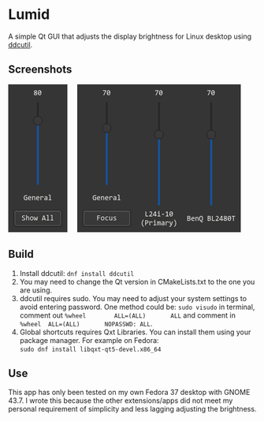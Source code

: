 # Lumid
A simple Qt GUI that adjusts the display brightness for Linux desktop using [ddcutil](https://github.com/rockowitz/ddcutil).<br />
## Screenshots
![UI](focus.png) &nbsp; &nbsp; ![UI](showAll.png)

## Build
1. Install ddcutil: `dnf install ddcutil`
2. You may need to change the Qt version in CMakeLists.txt to the one you are using.
3. ddcutil requires sudo. You may need to adjust your system settings to avoid entering password. One method could be: 
`sudo visudo` in terminal, comment out `%wheel        ALL=(ALL)       ALL` and comment in `%wheel  ALL=(ALL)       NOPASSWD: ALL`.
4. Global shortcuts requires Qxt Libraries. You can install them using your package manager. For example on Fedora:<br />
`sudo dnf install libqxt-qt5-devel.x86_64`

## Use
This app has only been tested on my own Fedora 37 desktop with GNOME 43.7. I wrote this because the other extensions/apps did not meet my personal requirement of simplicity and less lagging adjusting the brightness.
